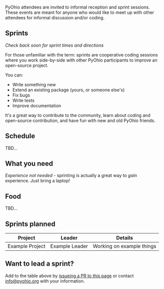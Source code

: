 PyOhio attendees are invited to informal reception and sprint sessions. These events are meant for anyone who would like to meet up with other attendees for informal discussion and/or coding.

## Sprints

*Check back soon for sprint times and directions*

For those unfamiliar with the term: sprints are cooperative coding sessions where you work side-by-side with other PyOhio participants to improve an open-source project.

You can:

- Write something new
- Extend an existing package (yours, or someone else's)
- Fix bugs
- Write tests
- Improve documentation

It's a great way to contribute to the community, learn about coding and open-source contribution, and have fun with new and old PyOhio friends.

## Schedule

TBD...

## What you need

*Experience not needed* - sprinting is actually a great way to <em>gain</em> experience. Just bring a laptop!

## Food

TBD...

## Sprints planned

| Project         | Leader         | Details                           |
| --------------- | -------------- | --------------------------------- |
| Example Project | Example Leader | Working on example things         |

## Want to lead a sprint?

Add to the table above by [issueing a PR to this page](https://github.com/pyohio/pyohio-website/blob/master/pinaxcon/templates/static_pages/program/sprints_and_receptions.md)
or contact info@pyohio.org with your information.
